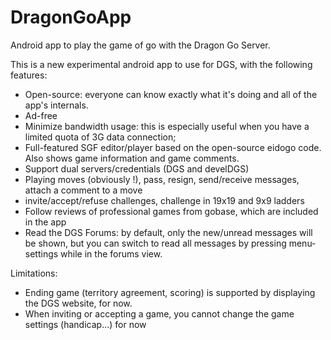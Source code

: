 DragonGoApp
===========

Android app to play the game of go with the Dragon Go Server.

This is a new experimental android app to use for DGS, with the following features:

* Open-source: everyone can know exactly what it's doing and all of the app's internals.
* Ad-free
* Minimize bandwidth usage: this is especially useful when you have a limited quota of 3G data connection;
* Full-featured SGF editor/player based on the open-source eidogo code. Also shows game information and game comments.
* Support dual servers/credentials (DGS and develDGS)
* Playing moves (obviously !), pass, resign, send/receive messages, attach a comment to a move
* invite/accept/refuse challenges, challenge in 19x19 and 9x9 ladders
* Follow reviews of professional games from gobase, which are included in the app
* Read the DGS Forums: by default, only the new/unread messages will be shown, but you can switch to read all messages by pressing menu-settings while in the forums view.

Limitations:

* Ending game (territory agreement, scoring) is supported by displaying the DGS website, for now.
* When inviting or accepting a game, you cannot change the game settings (handicap...) for now


